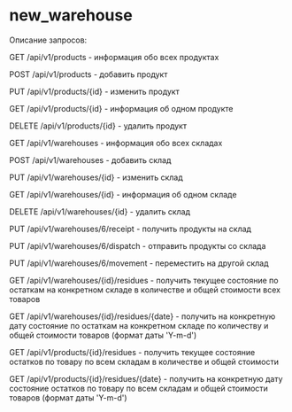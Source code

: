 # new_warehouse
Описание запросов:

GET /api/v1/products - информация обо всех продуктах

POST /api/v1/products - добавить продукт

PUT /api/v1/products/{id} - изменить продукт

GET /api/v1/products/{id} - информация об одном продукте

DELETE /api/v1/products/{id} - удалить продукт


GET /api/v1/warehouses - информация обо всех складах

POST /api/v1/warehouses - добавить склад

PUT /api/v1/warehouses/{id} - изменить склад

GET /api/v1/warehouses/{id} - информация об одном складе

DELETE /api/v1/warehouses/{id} - удалить склад


PUT /api/v1/warehouses/6/receipt - получить продукты на склад

PUT /api/v1/warehouses/6/dispatch - отправить продукты со склада

PUT /api/v1/warehouses/6/movement - переместить на другой склад

GET /api/v1/warehouses/{id}/residues - получить текущее состояние по остаткам на конкретном складе в количестве и общей стоимости всех товаров

GET /api/v1/warehouses/{id}/residues/{date} - получить на конкретную дату состояние по остаткам на конкретном складе по количеству и общей стоимости товаров (формат даты 'Y-m-d')

GET /api/v1/products/{id}/residues - получить текущее состояние остатков по товару по всем складам  в количестве и общей стоимости

GET /api/v1/products/{id}/residues/{date} - получить на конкретную дату состояние остатков по товару по всем складам и общей стоимости товаров (формат даты 'Y-m-d')

